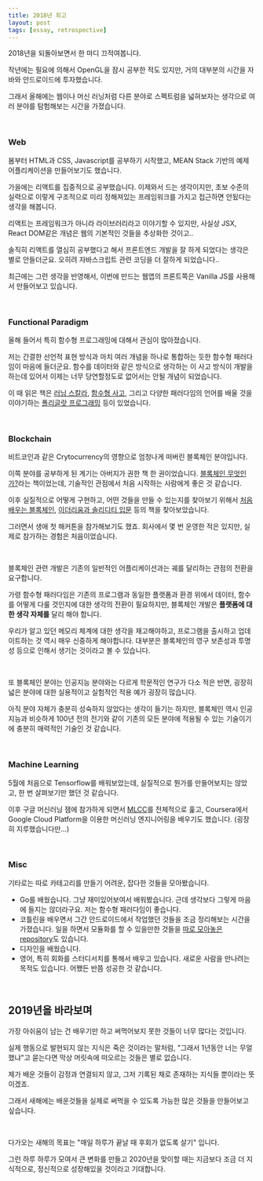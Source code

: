 ```yaml
---
title: 2018년 회고
layout: post
tags: [essay, retrospective]
---
```


2018년을 되돌아보면서 한 마디 끄적여봅니다.

작년에는 필요에 의해서 OpenGL을 잠시 공부한 적도 있지만, 거의 대부분의 시간을 자바와 안드로이드에 투자했습니다.

그래서 올해에는 웹이나 머신 러닝처럼 다른 분야로 스펙트럼을 넓혀보자는 생각으로 여러 분야를 탐험해보는 시간을 가졌습니다.

<br>

### Web

봄부터 HTML과 CSS, Javascript를 공부하기 시작했고, MEAN Stack 기반의 예제 어플리케이션을 만들어보기도 했습니다.

가을에는 리액트를 집중적으로 공부했습니다.
이제와서 드는 생각이지만, 초보 수준의 실력으로 이렇게 구조적으로 미리 정해져있는 프레임워크를 가지고 접근하면 안됬다는 생각을 해봅니다.

리액트는 프레임워크가 아니라 라이브러리라고 이야기할 수 있지만,
사실상 JSX, React DOM같은 개념은 웹의 기본적인 것들을 추상화한 것이고..

솔직히 리액트를 열심히 공부했다고 해서 프론트엔드 개발을 잘 하게 되었다는 생각은 별로 안들더군요.
오히려 자바스크립트 관련 코딩을 더 잘하게 되었습니다..

최근에는 그런 생각을 반영해서, 이번에 만드는 웹앱의 프론트쪽은 Vanilla JS를 사용해서 만들어보고 있습니다.

<br>

### Functional Paradigm

올해 들어서 특히 함수형 프로그래밍에 대해서 관심이 많아졌습니다.

저는 간결한 선언적 표현 방식과 마치 여러 개념을 하나로 통합하는 듯한 함수형 패러다임이 마음에 들더군요.
함수를 데이터와 같은 방식으로 생각하는 이 사고 방식이 개발을 하는데 있어서 이제는 너무 당연할정도로 없어서는 안될 개념이 되었습니다.

이 때 읽은 책은 [러닝 스칼라](http://www.yes24.com/24/goods/38606240), [함수형 사고](http://www.yes24.com/24/Goods/29029252),
그리고 다양한 패러다임의 언어를 배울 것을 이야기하는 [폴리글랏 프로그래밍](http://www.yes24.com/24/Goods/12204890) 등이 있었습니다.

<br>

### Blockchain

비트코인과 같은 Crytocurrency의 영향으로 엄청나게 떠버린 블록체인 분야입니다.

이쪽 분야를 공부하게 된 계기는 아버지가 권한 책 한 권이었습니다. [블록체인 무엇인가?](http://www.yes24.com/24/Goods/58551591)라는 책이었는데,
기술적인 관점에서 처음 시작하는 사람에게 좋은 것 같습니다.

이후 실질적으로 어떻게 구현하고, 어떤 것들을 만들 수 있는지를 찾아보기 위해서 [처음 배우는 블록체인](http://www.yes24.com/24/Goods/61189103), [이더리움과 솔리디티 입문](http://www.yes24.com/24/Goods/57840613) 등의 책을 찾아보았습니다.

그러면서 생애 첫 해커톤을 참가해보기도 했죠. 회사에서 몇 번 운영한 적은 있지만, 실제로 참가하는 경험은 처음이었습니다.

<br>

블록체인 관련 개발은 기존의 일반적인 어플리케이션과는 궤를 달리하는 관점의 전환을 요구합니다.

가령 함수형 패러다임은 기존의 프로그램과 동일한 플랫폼과 환경 위에서 데이터, 함수를 어떻게 다룰 것인지에 대한 생각의 전환이 필요하지만,
블록체인 개발은 **플랫폼에 대한 생각 자체를** 달리 해야 합니다.

우리가 알고 있던 메모리 체계에 대한 생각을 재고해야하고, 프로그램을 출시하고 업데이트하는 것 역시 매우 신중하게 해야합니다.
대부분은 블록체인의 영구 보존성과 투명성 등으로 인해서 생기는 것이라고 볼 수 있습니다.

<br>

또 블록체인 분야는 인공지능 분야와는 다르게 학문적인 연구가 다소 적은 반면, 굉장히 넓은 분야에 대한 실용적이고 실험적인 적용 예가 굉장히 많습니다.

아직 분야 자체가 충분히 성숙하지 않았다는 생각이 들기는 하지만,
블록체인 역시 인공지능과 비슷하게 100년 전의 전기와 같이 기존의 모든 분야에 적용될 수 있는 기술이기에 충분히 매력적인 기술인 것 같습니다.

<br>

### Machine Learning

5월에 처음으로 Tensorflow를 배워보았는데, 실질적으로 뭔가를 만들어보지는 않았고, 한 번 살펴보기만 했던 것 같습니다.

이후 구글 머신러닝 잼에 참가하게 되면서 [MLCC](https://developers.google.com/machine-learning/crash-course/?hl=ko)를 전체적으로 훑고,
Coursera에서 Google Cloud Platform을 이용한 머신러닝 엔지니어링을 배우기도 했습니다. (굉장히 지루했습니다만...)

<br>

### Misc

기타로는 따로 카테고리를 만들기 어려운, 잡다한 것들을 모아봤습니다.

- Go를 배웠습니다. 그냥 재미있어보여서 배워봤습니다. 근데 생각보다 그렇게 마음에 들지는 않더라구요. 저는 함수형 패러다임이 좋습니다.
- 코틀린을 배우면서 그간 안드로이드에서 작업했던 것들을 조금 정리해보는 시간을 가졌습니다. 일을 하면서 모듈화를 할 수 있을만한 것들을 [따로 모아놓은 repository](https://github.com/soldier4443/android-experiment)도 있습니다.
- 디자인을 배웠습니다.
- 영어, 특히 회화를 스터디서치를 통해서 배우고 있습니다. 새로운 사람을 만나려는 목적도 있습니다. 어쨌든 반쯤 성공한 것 같습니다.

<br>

## 2019년을 바라보며

가장 아쉬움이 남는 건 배우기만 하고 써먹어보지 못한 것들이 너무 많다는 것입니다.

실제 행동으로 발현되지 않는 지식은 죽은 것이라는 말처럼, "그래서 1년동안 너는 무얼 했냐"고 묻는다면
막상 머릿속에 떠오르는 것들은 별로 없습니다.

제가 배운 것들이 감정과 연결되지 않고, 그저 기록된 채로 존재하는 지식들 뿐이라는 뜻이겠죠.

그래서 새해에는 배운것들을 실제로 써먹을 수 있도록 가능한 많은 것들을 만들어보고 싶습니다.

<br>

다가오는 새해의 목표는 "매일 하루가 끝날 때 후회가 없도록 살기" 입니다.

그런 하루 하루가 모여서 큰 변화를 만들고 2020년을 맞이할 때는
지금보다 조금 더 지식적으로, 정신적으로 성장해있을 것이라고 기대합니다.
